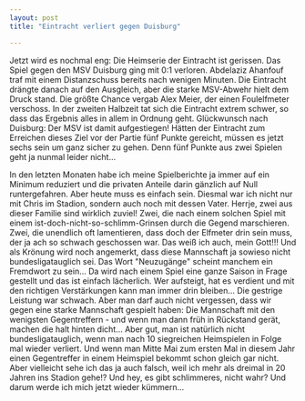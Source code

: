 ```yaml
---
layout: post
title: "Eintracht verliert gegen Duisburg"

---
```


Jetzt wird es nochmal eng: Die Heimserie der Eintracht ist gerissen. Das Spiel gegen den MSV Duisburg ging mit 0:1 verloren. Abdelaziz Ahanfouf traf mit einem Distanzschuss bereits nach wenigen Minuten. Die Eintracht drängte danach auf den Ausgleich, aber die starke MSV-Abwehr hielt dem Druck stand. Die größte Chance vergab Alex Meier, der einen Foulelfmeter verschoss. In der zweiten Halbzeit tat sich die Eintracht extrem schwer, so dass das Ergebnis alles in allem in Ordnung geht. Glückwunsch nach Duisburg: Der MSV ist damit aufgestiegen! Hätten der Eintracht zum Erreichen dieses Ziel vor der Partie fünf Punkte gereicht, müssen es jetzt sechs sein um ganz sicher zu gehen. Denn fünf Punkte aus zwei Spielen geht ja nunmal leider nicht... 

In den letzten Monaten habe ich meine Spielberichte ja immer auf ein Minimum reduziert und die privaten Anteile darin gänzlich auf Null runtergefahren. Aber heute muss es einfach sein. Diesmal war ich nicht nur mit Chris im Stadion, sondern auch noch mit dessen Vater. Herrje, zwei aus dieser Familie sind wirklich zuviel! Zwei, die nach einem solchen Spiel mit einem ist-doch-nicht-so-schlimm-Grinsen durch die Gegend marschieren. Zwei, die unendlich oft lamentieren, dass doch der Elfmeter drin sein muss, der ja ach so schwach geschossen war. Das weiß ich auch, mein Gott!!! Und als Krönung wird noch angemerkt, dass diese Mannschaft ja sowieso nicht bundesligatauglich sei. Das Wort "Neuzugänge" scheint manchem ein Fremdwort zu sein... Da wird nach einem Spiel eine ganze Saison in Frage gestellt und das ist einfach lächerlich. Wer aufsteigt, hat es verdient und mit den richtigen Verstärkungen kann man immer drin bleiben... Die gestrige Leistung war schwach. Aber man darf auch nicht vergessen, dass wir gegen eine starke Mannschaft gespielt haben: Die Mannschaft mit den wenigsten Gegentreffern - und wenn man dann früh in Rückstand gerät, machen die halt hinten dicht... Aber gut, man ist natürlich nicht bundesligatauglich, wenn man nach 10 siegreichen Heimspielen in Folge mal wieder verliert. Und wenn man Mitte Mai zum ersten Mal in diesem Jahr einen Gegentreffer in einem Heimspiel bekommt schon gleich gar nicht. Aber vielleicht sehe ich das ja auch falsch, weil ich mehr als dreimal in 20 Jahren ins Stadion gehe!? Und hey, es gibt schlimmeres, nicht wahr? Und darum werde ich mich jetzt wieder kümmern...
